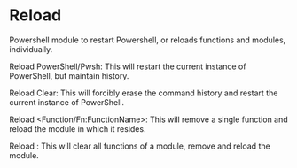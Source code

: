 # Reload
Powershell module to restart Powershell, or reloads functions and modules, individually.

Reload PowerShell/Pwsh: This will restart the current instance of PowerShell, but maintain history.

Reload Clear: This will forcibly erase the command history and restart the current instance of PowerShell.

Reload <Function/Fn:FunctionName>: This will remove a single function and reload the module in which it resides.

Reload <ModuleName>: This will clear all functions of a module, remove and reload the module.
